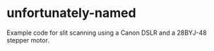 # unfortunately-named
Example code for slit scanning using a Canon DSLR and a 28BYJ-48 stepper motor.
